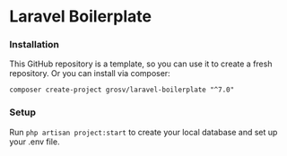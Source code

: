 # Laravel Boilerplate

### Installation

This GitHub repository is a template, so you can use it to create a fresh repository. Or you can install via composer:

```shell script
composer create-project grosv/laravel-boilerplate "^7.0"
```

### Setup

Run `php artisan project:start` to create your local database and set up your .env file.
